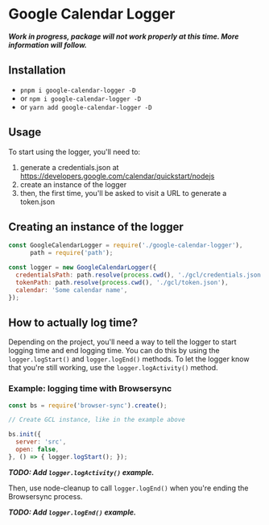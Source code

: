 # Google Calendar Logger

***Work in progress, package will not work properly at this time. More information will follow.***

## Installation
- `pnpm i google-calendar-logger -D`
- or `npm i google-calendar-logger -D`
- or `yarn add google-calendar-logger -D`

## Usage
To start using the logger, you'll need to:
1. generate a credentials.json at https://developers.google.com/calendar/quickstart/nodejs
2. create an instance of the logger
3. then, the first time, you'll be asked to visit a URL to generate a token.json

## Creating an instance of the logger
```javascript
const GoogleCalendarLogger = require('./google-calendar-logger'),
      path = require('path');

const logger = new GoogleCalendarLogger({
  credentialsPath: path.resolve(process.cwd(), './gcl/credentials.json'),
  tokenPath: path.resolve(process.cwd(), './gcl/token.json'),
  calendar: 'Some calendar name',
});
```

## How to actually log time?
Depending on the project, you'll need a way to tell the logger to start logging time and end logging time. You can do this by using the `logger.logStart()` and `logger.logEnd()` methods. To let the logger know that you're still working, use the `logger.logActivity()` method.

### Example: logging time with Browsersync
```javascript
const bs = require('browser-sync').create();

// Create GCL instance, like in the example above

bs.init({
  server: 'src',
  open: false,
}, () => { logger.logStart(); });
```

***TODO: Add `logger.logActivity()` example.***

Then, use node-cleanup to call `logger.logEnd()` when you're ending the Browsersync process.

***TODO: Add `logger.logEnd()` example.***